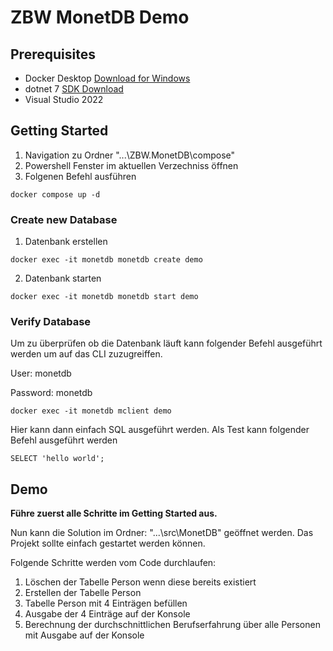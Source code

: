 # ZBW MonetDB Demo

## Prerequisites

- Docker Desktop [Download for Windows](https://desktop.docker.com/win/main/amd64/Docker%20Desktop%20Installer.exe?utm_source=docker&utm_medium=webreferral&utm_campaign=dd-smartbutton&utm_location=module)
- dotnet 7 [SDK Download](https://dotnet.microsoft.com/en-us/download/dotnet/thank-you/sdk-7.0.100-windows-x64-installer)
- Visual Studio 2022

## Getting Started

1. Navigation zu Ordner "...\ZBW.MonetDB\compose"
2. Powershell Fenster im aktuellen Verzechniss öffnen
3. Folgenen Befehl ausführen

```
docker compose up -d
```

### Create new Database
1. Datenbank erstellen
```
docker exec -it monetdb monetdb create demo
```
2. Datenbank starten
```
docker exec -it monetdb monetdb start demo
```


### Verify Database

Um zu überprüfen ob die Datenbank läuft kann folgender Befehl ausgeführt werden um auf das CLI zuzugreiffen.

User: monetdb

Password: monetdb

```
docker exec -it monetdb mclient demo
```

Hier kann dann einfach SQL ausgeführt werden. Als Test kann folgender Befehl ausgeführt werden

```
SELECT 'hello world';
```

## Demo

**Führe zuerst alle Schritte im Getting Started aus.**

Nun kann die Solution im Ordner: "...\src\MonetDB" geöffnet werden.
Das Projekt sollte einfach gestartet werden können.

Folgende Schritte werden vom Code durchlaufen:

1. Löschen der Tabelle Person wenn diese bereits existiert
2. Erstellen der Tabelle Person
3. Tabelle Person mit 4 Einträgen befüllen
4. Ausgabe der 4 Einträge auf der Konsole
5. Berechnung der durchschnittlichen Berufserfahrung über alle Personen mit Ausgabe auf der Konsole
